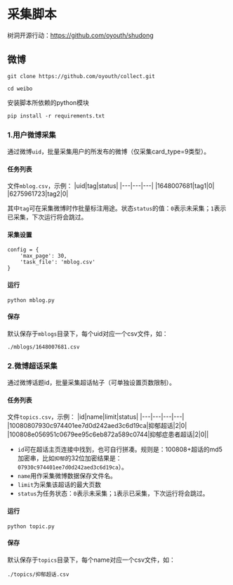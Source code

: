 # 采集脚本

树洞开源行动：https://github.com/oyouth/shudong

## 微博
```
git clone https://github.com/oyouth/collect.git
```
```
cd weibo
```
安装脚本所依赖的python模块
```
pip install -r requirements.txt
```
### 1.用户微博采集
通过微博`uid`，批量采集用户的所发布的微博（仅采集card_type=9类型）。

#### 任务列表
文件`mblog.csv`，示例：
|uid|tag|status|
|---|---|---|
|1648007681|tag1|0|
|6275961723|tag2|0|

其中`tag`可在采集微博时作批量标注用途。状态`status`的值：`0`表示未采集；`1`表示已采集，下次运行将会跳过。
#### 采集设置
```
config = {
    'max_page': 30,
    'task_file': 'mblog.csv'
}
```
#### 运行
```
python mblog.py
```
#### 保存
默认保存于`mblogs`目录下，每个uid对应一个csv文件，如：
```
./mblogs/1648007681.csv
```

### 2.微博超话采集
通过微博话题id，批量采集超话帖子（可单独设置页数限制）。

#### 任务列表
文件`topics.csv`，示例：
|id|name|limit|status|
|---|---|---|---|
|10080807930c974401ee7d0d242aed3c6d19ca|抑郁超话|2|0|
|100808e056951c0679ee95c6eb872a589c0744|抑郁症患者超话|2|0||

- `id`可在超话主页连接中找到，也可自行拼凑。规则是：100808+超话的md5加密串，比如`抑郁`的32位加密结果是：`07930c974401ee7d0d242aed3c6d19ca`）。
- `name`用作采集微博数据保存文件名。
- `limit`为采集该超话的最大页数
- `status`为任务状态：`0`表示未采集；`1`表示已采集，下次运行将会跳过。

#### 运行
```
python topic.py
```
#### 保存
默认保存于`topics`目录下，每个name对应一个csv文件，如：
```
./topics/抑郁超话.csv
```


